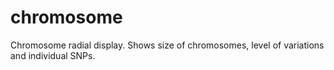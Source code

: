 # chromosome
Chromosome radial display.  Shows size of chromosomes, level of variations and individual SNPs.
